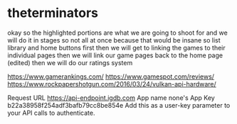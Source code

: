 # theterminators

okay so the highlighted portions are what we are going to shoot for
and we will do it in stages
so not all at once because that would be insane
so list library and home buttons first
then we will get to linking the games to their individual pages
then we will link our game pages back to the home page (edited)
then we will do our ratings system

https://www.gamerankings.com/
https://www.gamespot.com/reviews/
https://www.rockpapershotgun.com/2016/03/24/vulkan-api-hardware/


Request URL
https://api-endpoint.igdb.com
App name
none's App
Key
b22a38958f254adf3bafb79cc8be854e
Add this as a user-key parameter to your API calls to authenticate.

